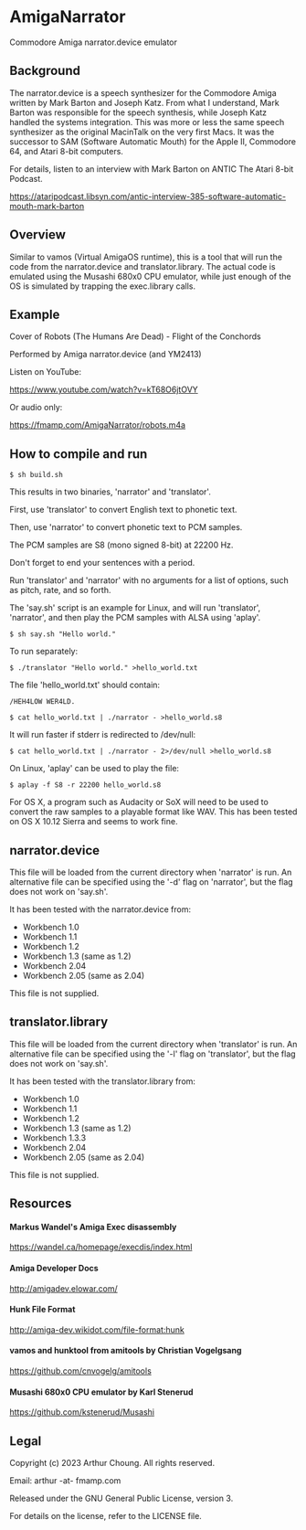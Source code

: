 # AmigaNarrator

Commodore Amiga narrator.device emulator

## Background

The narrator.device is a speech synthesizer for the Commodore Amiga written by
Mark Barton and Joseph Katz. From what I understand, Mark Barton was responsible
for the speech synthesis, while Joseph Katz handled the systems integration. This
was more or less the same speech synthesizer as the original MacinTalk on the
very first Macs. It was the successor to SAM (Software Automatic Mouth) for the
Apple II, Commodore 64, and Atari 8-bit computers.

For details, listen to an interview with Mark Barton on ANTIC The Atari 8-bit
Podcast.

https://ataripodcast.libsyn.com/antic-interview-385-software-automatic-mouth-mark-barton

## Overview

Similar to vamos (Virtual AmigaOS runtime), this is a tool that will run the
code from the narrator.device and translator.library. The actual code is
emulated using the Musashi 680x0 CPU emulator, while just enough of the OS
is simulated by trapping the exec.library calls.

## Example

Cover of Robots (The Humans Are Dead) - Flight of the Conchords

Performed by Amiga narrator.device (and YM2413)

Listen on YouTube:

https://www.youtube.com/watch?v=kT68O6jtOVY

Or audio only:

https://fmamp.com/AmigaNarrator/robots.m4a


## How to compile and run

```
$ sh build.sh
```

This results in two binaries, 'narrator' and 'translator'.

First, use 'translator' to convert English text to phonetic text.

Then, use 'narrator' to convert phonetic text to PCM samples.

The PCM samples are S8 (mono signed 8-bit) at 22200 Hz.

Don't forget to end your sentences with a period.

Run 'translator' and 'narrator' with no arguments for a list of options, such
as pitch, rate, and so forth.

The 'say.sh' script is an example for Linux, and will run 'translator',
'narrator', and then play the PCM samples with ALSA using 'aplay'.

```
$ sh say.sh "Hello world."
```

To run separately:

```
$ ./translator "Hello world." >hello_world.txt
```

The file 'hello_world.txt' should contain:

```
/HEH4LOW WER4LD.
```

```
$ cat hello_world.txt | ./narrator - >hello_world.s8
```

It will run faster if stderr is redirected to /dev/null:

```
$ cat hello_world.txt | ./narrator - 2>/dev/null >hello_world.s8
```

On Linux, 'aplay' can be used to play the file:

```
$ aplay -f S8 -r 22200 hello_world.s8
```

For OS X, a program such as Audacity or SoX will need to be used to convert
the raw samples to a playable format like WAV. This has been tested on OS X
10.12 Sierra and seems to work fine.

## narrator.device

This file will be loaded from the current directory when 'narrator' is run. An
alternative file can be specified using the '-d' flag on 'narrator', but the
flag does not work on 'say.sh'.

It has been tested with the narrator.device from:

- Workbench 1.0
- Workbench 1.1
- Workbench 1.2
- Workbench 1.3 (same as 1.2)
- Workbench 2.04
- Workbench 2.05 (same as 2.04)

This file is not supplied.

## translator.library

This file will be loaded from the current directory when 'translator' is run. An
alternative file can be specified using the '-l' flag on 'translator', but the
flag does not work on 'say.sh'.

It has been tested with the translator.library from:

- Workbench 1.0
- Workbench 1.1
- Workbench 1.2
- Workbench 1.3 (same as 1.2)
- Workbench 1.3.3
- Workbench 2.04
- Workbench 2.05 (same as 2.04)

This file is not supplied.

## Resources

#### Markus Wandel's Amiga Exec disassembly
https://wandel.ca/homepage/execdis/index.html

#### Amiga Developer Docs
http://amigadev.elowar.com/
 
#### Hunk File Format
http://amiga-dev.wikidot.com/file-format:hunk

#### vamos and hunktool from amitools by Christian Vogelgsang
https://github.com/cnvogelg/amitools

#### Musashi 680x0 CPU emulator by Karl Stenerud
https://github.com/kstenerud/Musashi

## Legal

Copyright (c) 2023 Arthur Choung. All rights reserved.

Email: arthur -at- fmamp.com

Released under the GNU General Public License, version 3.

For details on the license, refer to the LICENSE file.

